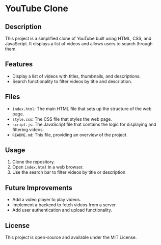 # YouTube Clone

## Description

This project is a simplified clone of YouTube built using HTML, CSS, and JavaScript. It displays a list of videos and allows users to search through them. 

## Features

- Display a list of videos with titles, thumbnails, and descriptions.
- Search functionality to filter videos by title and description.

## Files

- `index.html`: The main HTML file that sets up the structure of the web page.
- `style.css`: The CSS file that styles the web page.
- `script.js`: The JavaScript file that contains the logic for displaying and filtering videos.
- `README.md`: This file, providing an overview of the project.

## Usage

1. Clone the repository.
2. Open `index.html` in a web browser.
3. Use the search bar to filter videos by title or description.

## Future Improvements

- Add a video player to play videos.
- Implement a backend to fetch videos from a server.
- Add user authentication and upload functionality.

## License

This project is open-source and available under the MIT License.
